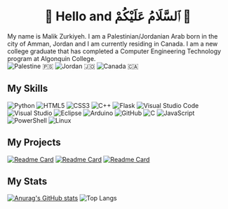 
<div align="center">
<h1><b>👋 Hello and ٱلسَّلَامُ عَلَيْكُمْ 👋</b></h1>
</div>

My name is Malik Zurkiyeh. I am a Palestinian/Jordanian Arab born in the city of Amman, Jordan and I am currently residing in Canada. I am a new college graduate that has completed a Computer Engineering Technology program at Algonquin College. <br>
![Palestine](https://raw.githubusercontent.com/stevenrskelton/flag-icon/master/png/16/country-4x3/ps.png) 🇵🇸  ![Jordan](https://raw.githubusercontent.com/stevenrskelton/flag-icon/master/png/16/country-4x3/jo.png) 🇯🇴  ![Canada](https://raw.githubusercontent.com/stevenrskelton/flag-icon/master/png/16/country-4x3/ca.png) 🇨🇦



## My Skills
![Python](https://img.shields.io/badge/python-3670A0?style=for-the-badge&logo=python&logoColor=ffdd54)
![HTML5](https://img.shields.io/badge/html5-%23E34F26.svg?style=for-the-badge&logo=html5&logoColor=white)
![CSS3](https://img.shields.io/badge/css3-%231572B6.svg?style=for-the-badge&logo=css3&logoColor=white)
![C++](https://img.shields.io/badge/c++-%2300599C.svg?style=for-the-badge&logo=c%2B%2B&logoColor=white)
![Flask](https://img.shields.io/badge/flask-%23000.svg?style=for-the-badge&logo=flask&logoColor=white)
![Visual Studio Code](https://img.shields.io/badge/Visual%20Studio%20Code-0078d7.svg?style=for-the-badge&logo=visual-studio-code&logoColor=white)
![Visual Studio](https://img.shields.io/badge/Visual%20Studio-5C2D91.svg?style=for-the-badge&logo=visual-studio&logoColor=white)
![Eclipse](https://img.shields.io/badge/Eclipse-FE7A16.svg?style=for-the-badge&logo=Eclipse&logoColor=white)
![Arduino](https://img.shields.io/badge/-Arduino-00979D?style=for-the-badge&logo=Arduino&logoColor=white)
![GitHub](https://img.shields.io/badge/github-%23121011.svg?style=for-the-badge&logo=github&logoColor=white)
![C](https://img.shields.io/badge/c-%2300599C.svg?style=for-the-badge&logo=c&logoColor=white)
![JavaScript](https://img.shields.io/badge/javascript-%23323330.svg?style=for-the-badge&logo=javascript&logoColor=%23F7DF1E)
![PowerShell](https://img.shields.io/badge/PowerShell-%235391FE.svg?style=for-the-badge&logo=powershell&logoColor=white)
![Linux](https://img.shields.io/badge/Linux-FCC624?style=for-the-badge&logo=linux&logoColor=black)


## My Projects
[![Readme Card](https://github-readme-stats.vercel.app/api/pin/?username=m-zurkiyeh&repo=PyDuinoPong&show_owner=true)](https://github.com/m-zurkiyeh/PyDuinoPong)
[![Readme Card](https://github-readme-stats.vercel.app/api/pin/?username=m-zurkiyeh&repo=JavaPaint&show_owner=true)](https://github.com/m-zurkiyeh/JavaPaint)
[![Readme Card](https://github-readme-stats.vercel.app/api/pin/?username=m-zurkiyeh&repo=Login&show_owner=true)](https://github.com/m-zurkiyeh/Login)






## My Stats
[![Anurag's GitHub stats](https://github-readme-stats.vercel.app/api?username=m-zurkiyeh&show_icons=true&theme=transparent)](https://github.com/anuraghazra/github-readme-stats)
![Top Langs](https://github-readme-stats.vercel.app/api/top-langs/?username=m-zurkiyeh&layout=compact&hide=cmake&langs_count=8)




